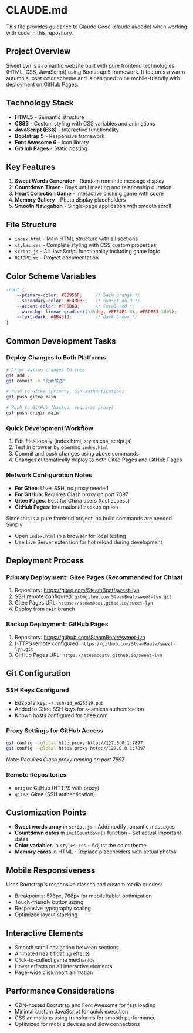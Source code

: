 # CLAUDE.md

This file provides guidance to Claude Code (claude.ai/code) when working with code in this repository.

## Project Overview

Sweet Lyn is a romantic website built with pure frontend technologies (HTML, CSS, JavaScript) using Bootstrap 5 framework. It features a warm autumn sunset color scheme and is designed to be mobile-friendly with deployment on GitHub Pages.

## Technology Stack

- **HTML5** - Semantic structure
- **CSS3** - Custom styling with CSS variables and animations  
- **JavaScript (ES6)** - Interactive functionality
- **Bootstrap 5** - Responsive framework
- **Font Awesome 6** - Icon library
- **GitHub Pages** - Static hosting

## Key Features

1. **Sweet Words Generator** - Random romantic message display
2. **Countdown Timer** - Days until meeting and relationship duration
3. **Heart Collection Game** - Interactive clicking game with score
4. **Memory Gallery** - Photo display placeholders
5. **Smooth Navigation** - Single-page application with smooth scroll

## File Structure

- `index.html` - Main HTML structure with all sections
- `styles.css` - Complete styling with CSS custom properties
- `script.js` - All JavaScript functionality including game logic
- `README.md` - Project documentation

## Color Scheme Variables

```css
:root {
    --primary-color: #E8956F;     /* Warm orange */
    --secondary-color: #F4D03F;   /* Sunset gold */ 
    --accent-color: #FF6B6B;      /* Coral red */
    --warm-bg: linear-gradient(135deg, #FFE4E1 0%, #F5DEB3 100%);
    --text-dark: #8B4513;         /* Dark brown */
}
```

## Common Development Tasks

### Deploy Changes to Both Platforms
```bash
# After making changes to code
git add .
git commit -m "更新描述"

# Push to Gitee (primary, SSH authentication)
git push gitee main

# Push to GitHub (backup, requires proxy)
git push origin main
```

### Quick Development Workflow
1. Edit files locally (index.html, styles.css, script.js)
2. Test in browser by opening `index.html`
3. Commit and push changes using above commands
4. Changes automatically deploy to both Gitee Pages and GitHub Pages

### Network Configuration Notes
- **For Gitee**: Uses SSH, no proxy needed
- **For GitHub**: Requires Clash proxy on port 7897
- **Gitee Pages**: Best for China users (fast access)
- **GitHub Pages**: International backup option

Since this is a pure frontend project, no build commands are needed. Simply:
- Open `index.html` in a browser for local testing
- Use Live Server extension for hot reload during development

## Deployment Process

### Primary Deployment: Gitee Pages (Recommended for China)
1. Repository: https://gitee.com/SteamBoat/sweet-lyn
2. SSH remote configured: `git@gitee.com:SteamBoat/sweet-lyn.git`
3. Gitee Pages URL: `https://steamboat.gitee.io/sweet-lyn`
4. Deploy from `main` branch

### Backup Deployment: GitHub Pages
1. Repository: https://github.com/SteamBoatv/sweet-lyn  
2. HTTPS remote configured: `https://github.com/SteamBoatv/sweet-lyn.git`
3. GitHub Pages URL: `https://steamboatv.github.io/sweet-lyn`

## Git Configuration

### SSH Keys Configured
- Ed25519 key: `~/.ssh/id_ed25519.pub`
- Added to Gitee SSH keys for seamless authentication
- Known hosts configured for gitee.com

### Proxy Settings for GitHub Access
```bash
git config --global http.proxy http://127.0.0.1:7897
git config --global https.proxy http://127.0.0.1:7897
```
*Note: Requires Clash proxy running on port 7897*

### Remote Repositories
- `origin`: GitHub (HTTPS with proxy)  
- `gitee`: Gitee (SSH authentication)

## Customization Points

- **Sweet words array** in `script.js` - Add/modify romantic messages
- **Countdown dates** in `initCountdown()` function - Set actual important dates
- **Color variables** in `styles.css` - Adjust the color theme
- **Memory cards** in HTML - Replace placeholders with actual photos

## Mobile Responsiveness

Uses Bootstrap's responsive classes and custom media queries:
- Breakpoints: 576px, 768px for mobile/tablet optimization
- Touch-friendly button sizing
- Responsive typography scaling
- Optimized layout stacking

## Interactive Elements

- Smooth scroll navigation between sections
- Animated heart floating effects
- Click-to-collect game mechanics
- Hover effects on all interactive elements
- Page-wide click heart animation

## Performance Considerations

- CDN-hosted Bootstrap and Font Awesome for fast loading
- Minimal custom JavaScript for quick execution
- CSS animations using transforms for smooth performance
- Optimized for mobile devices and slow connections